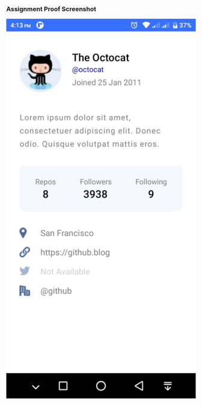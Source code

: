 ### Assignment Proof Screenshot

![Image](https://github.com/FaizulOsman/react-native-assignment-1/blob/main/src/assets/images/App-SS.jpeg)

